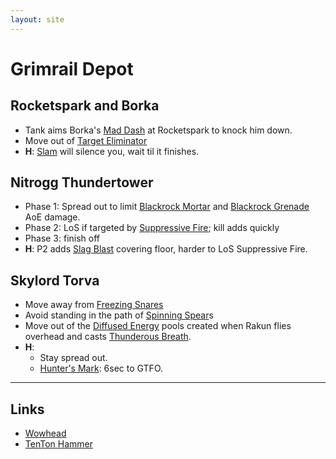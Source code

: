 ```yaml
---
layout: site
---
```

# Grimrail Depot

## Rocketspark and Borka
* Tank aims Borka's [Mad Dash](http://www.wowhead.com/spell=161089) at Rocketspark to knock him down.
* Move out of [Target Eliminator](http://www.wowhead.com/spell=162500)
* **H**: [Slam](http://www.wowhead.com/spell=162617) will silence you, wait til it finishes.

## Nitrogg Thundertower
* Phase 1: Spread out to limit [Blackrock Mortar](http://www.wowhead.com/spell=163550) and [Blackrock Grenade](http://www.wowhead.com/spell=163539) AoE damage.
* Phase 2: LoS if targeted by [Suppressive Fire](http://www.wowhead.com/spell=160681); kill adds quickly
* Phase 3: finish off
* **H**: P2 adds [Slag Blast](http://www.wowhead.com/spell=166570) covering floor, harder to LoS Suppressive Fire.

## Skylord Torva
* Move away from  [Freezing Snares](http://www.wowhead.com/spell=162066)
* Avoid standing in the path of  [Spinning Spear](http://www.wowhead.com/spell=162058)s
* Move out of the [Diffused Energy](http://www.wowhead.com/spell=161588) pools created when Rakun flies overhead and casts [Thunderous Breath](http://www.wowhead.com/spell=161801). 
* **H**: 
    * Stay spread out.
    * [Hunter's Mark](http://www.wowhead.com/spell=163447): 6sec to GTFO. 

----

## Links
* [Wowhead](http://www.wowhead.com/guide=2666/grimrail-depot-dungeon-strategy-guide)
* [TenTon Hammer](http://www.tentonhammer.com/guides/world-warcraft/warlords-draenor-grimrail-depot-guide)
